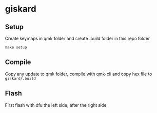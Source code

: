 # giskard

## Setup

Create keymaps in qmk folder and create .build folder in this repo folder

`make setup`

## Compile

Copy any update to qmk folder, compile with qmk-cli and copy hex file to `giskard/.build`

## Flash

First flash with dfu the left side, after the right side

